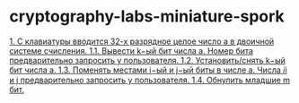# cryptography-labs-miniature-spork
[1. С клавиатуры вводится 32-х разрядное целое число a в двоичной системе счисления. 1.1. Вывести k−ый бит числа a. Номер бита предварительно запросить у пользователя. 1.2. Установить/снять k−ый бит числа a. 1.3. Поменять местами i−ый и j−ый биты в числе a. Числа 𝑖i и j предварительно запросить у пользователя. 1.4. Обнулить младшие m бит.](/src/First.scala)
